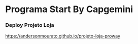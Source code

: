 # Programa Start By Capgemini
### Deploy Projeto Loja
https://andersonmourato.github.io/projeto-loja-proway
